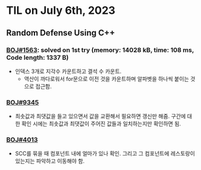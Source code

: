 # **TIL on July 6th, 2023**

## Random Defense Using C++
### [BOJ#1563](/Problem%20Solving/boj/random%20defense/1563-07-06-2023.cpp): solved on 1st try (memory: 14028 kB, time: 108 ms, Code length: 1337 B)
* 인덱스 3개로 지각수 카운트하고 결석 수 카운트.
  - 역산이 까다로워서 for문으로 이전 것을 카운트하며 알파벳을 하나씩 붙이는 것으로 접근함.


### [BOJ#9345](/Problem%20Solving/boj/Segment%20tree/9345-07-06-2023.cpp)
* 최솟값과 최댓값을 들고 있으면서 값을 교환해서 필요하면 갱신만 해줌. 구간에 대한 확인 시에는 최솟값과 최댓값이 주어진 값들과 일치하는지만 확인하면 됨.


### [BOJ#4013](/Problem%20Solving/boj/SCC/4013-07-05-2023.cpp)
* SCC를 묶을 때 컴포넌트 내에 얼마가 있나 확인. 그리고 그 컴포넌트에 레스토랑이 있는지는 파악하고 이동해야 함.